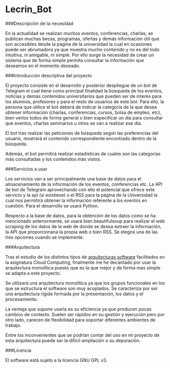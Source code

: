 # Lecrin_Bot

###Descripción de la necesidad

En la actualidad se realizan muchos eventos, conferencias, charlas; se publican muchas becas, programas, ofertas y demás información útil que son accesibles desde la página de la universidad la cual en ocasiones puede ser abrumadora ya que muestra mucho contenido y no es del todo intuitiva, ni amigable, ni simple. Por ello surge la necesidad de crear un sistema que de forma simple permita consultar la información que deseamos en el momento deseado.

###Introducción descriptiva del proyecto

El proyecto consiste en el desarrollo y posterior despliegue de un bot de Telegram el cual tiene como principal finalidad la búsqueda de los eventos, noticias y demás contenidos universitarios que pueden ser de interés para los alumnos, profesores y para el resto de usuarios de este bot. Para ello, la persona que utilice el bot deberá de indicar la categoría de la que desea obtener información (charlas, conferencias, cursos, bolsa de empleo, etc), bien verlos todos de forma general o bien especificar un día para consultar que eventos, charlas seminarios u otros se van a realizar ese día.

El bot tras realizar las peticiones de búsqueda según las preferencias del usuario, mostrará el contenido correspondiente encontrado dentro de la búsqueda.

Además, el bot permitirá realizar estadísticas de cuales son las categorías más consultadas y los contenidos más vistos.

###Servicios a usar

Los servicios van a ser principalmente una base de datos para el almacenamiento de la información de los eventos, conferencias etc. La API de bot de Telegram aprovechando con ello el potencial que ofrece este servicio y la api (si existiese) o el RSS para la página de la Universidad la cual nos permitirá obtener la información referente a los eventos en cuestión. Para el desarrollo se usará Python.

Respecto a la base de datos, para la obtención de los datos como se ha mencionado anteriormente, se usará bien beautifulsoup para realizar el web scraping de los datos de la web de donde se desea extraer la información, la API que proporcionana la propia web o bien RSS. Se elegirá una de las tres opciones cuando se implemente.

###Arquitectura

Tras el estudio de los distintos tipos de [arquitecturas software](http://jj.github.io/CC/documentos/temas/Arquitecturas_para_la_nube) facilitados en la asignatura Cloud Computing, finalmente me he decantado por usar la arquitectura monolítica puesto que es la que mejor y de forma mas simple se adapta a este proyecto.

Se utilizará una arquitectura monolítica ya que los grupos funcionales en los que se estructura el software son muy acoplados. Se caracteriza por ser una arquitectura rígida formada por la presentación, los datos y el procesamiento.

La ventaja que supone usarla es su eficiencia ya que producen pocas cambios de contexto. Suelen ser rápidos en su gestión y ejecución pero por otro lado, carecen de flexibilidad para soportar diferentes ambientes de trabajo.

Entre los inconvenientes que se podrían contar del uso en mi proyecto de esta arquitectura puede ser la dificil ampliación o su depuración.

###Licencia

El software está sujeto a la licencia GNU GPL v3.
